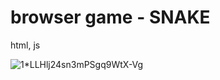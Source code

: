 # browser game - SNAKE 


 html, js

![1*LLHlj24sn3mPSgq9WtX-Vg](https://user-images.githubusercontent.com/106055633/180420173-7e746b17-3fb3-41e4-835e-37576a2d1f94.png)

